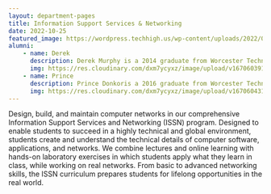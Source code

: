 ```yaml
---
layout: department-pages
title: Information Support Services & Networking
date: 2022-10-25
featured_image: https://wordpress.techhigh.us/wp-content/uploads/2022/04/umberto-jXd2FSvcRr8-unsplash-1.jpg
alumni:
    - name: Derek
      description: Derek Murphy is a 2014 graduate from Worcester Technical High School’s Information Supports Services & Networking Program (ISS&N). After graduating, Derek attended Fitchburg State and Worcester Polytechnic Institute, and then completed classes at Northeastern University. He now serves as a Senior Software Engineer for Greathorn Email Security. 
      img: https://res.cloudinary.com/dxm7ycyxz/image/upload/v1670603910/TechHigh.us/Technical%20areas/Itbs/Issn/unnamed_xo64rj.jpg
    - name: Prince
      description: Prince Donkoris a 2016 graduate from Worcester Technical High School’s Information Supports Services & Networking Program (ISS&N). After graduating, Prince went straight into the workforce, and now serves as a Full Stack Software Developer at Ford Motors.
      img: https://res.cloudinary.com/dxm7ycyxz/image/upload/v1670604317/TechHigh.us/Technical%20areas/Itbs/Issn/unnamed_1_vzkvpv.jpg
---
```


Design, build, and maintain computer networks in our comprehensive Information Support Services and Networking (ISSN) program. Designed to enable students to succeed in a highly technical and global environment, students create and understand the technical details of computer software, applications, and networks. We combine lectures and online learning with hands-on laboratory exercises in which students apply what they learn in class, while working on real networks. From basic to advanced networking skills, the ISSN curriculum prepares students for lifelong opportunities in the real world.

